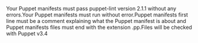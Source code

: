Your Puppet manifests must pass puppet-lint version 2.1.1 without any errors.Your Puppet manifests must run without error.Puppet manifests first line must be a comment explaining what the Puppet manifest is about and Puppet manifests files must end with the extension .pp.Files will be checked with Puppet v3.4
